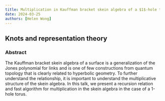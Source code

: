 ```yaml
---
title: Multiplication in Kauffman bracket skein algebra of a $1$-hole torus
date: 2024-03-25
authors: [Helen Wong]
---
```


## Knots and representation theory

### Abstract

The Kauffman bracket skein algebra of a surface is a generalization of the Jones polynomial for links and is one of few constructions from quantum topology that is clearly related to hyperbolic geometry. To further understand the relationship, it is important to understand the multiplicative structure of the skein algebra. In this talk, we present a recursion relation and fast algorithm for multiplication in the skein algebra in the case of a 1-hole torus.


